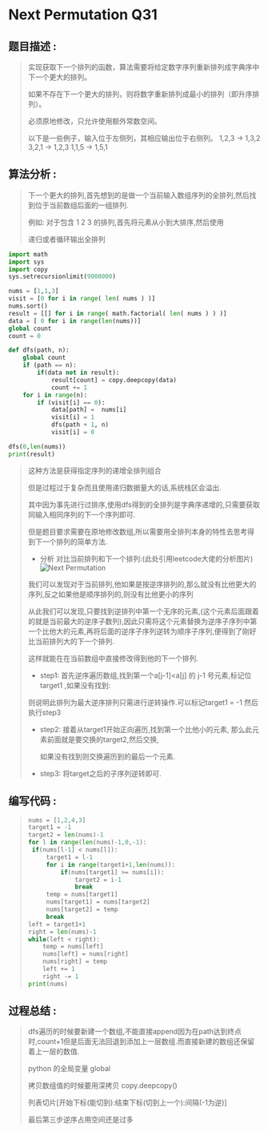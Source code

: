 # Next Permutation Q31

##  题目描述 :

> 实现获取下一个排列的函数，算法需要将给定数字序列重新排列成字典序中下一个更大的排列。
>
> 如果不存在下一个更大的排列，则将数字重新排列成最小的排列（即升序排列）。
>
> 必须原地修改，只允许使用额外常数空间。
>
> 以下是一些例子，输入位于左侧列，其相应输出位于右侧列。
> 1,2,3 → 1,3,2
> 3,2,1 → 1,2,3
> 1,1,5 → 1,5,1

## 算法分析 :

> 下一个更大的排列,首先想到的是做一个当前输入数组序列的全排列,然后找到位于当前数组后面的一组排列.
>
> 例如: 对于包含 1 2 3 的排列,首先将元素从小到大排序,然后使用
>
> 递归或者循环输出全排列 

```python
import math
import sys
import copy
sys.setrecursionlimit(9000000)

nums = [1,1,3]
visit = [0 for i in range( len( nums ) )]
nums.sort()
result = [[] for i in range( math.factorial( len( nums ) ) )]
data = [ 0 for i in range(len(nums))]
global count
count = 0

def dfs(path, n):
    global count
    if (path == n):
        if(data not in result):
            result[count] = copy.deepcopy(data)
            count += 1
    for i in range(n):
        if (visit[i] == 0):
            data[path] =  nums[i]
            visit[i] = 1
            dfs(path + 1, n)
            visit[i] = 0

dfs(0,len(nums))
print(result)
```

> 这种方法是获得指定序列的递增全排列组合
>
> 但是过程过于复杂而且使用递归数据量大的话,系统栈区会溢出.
>
> 其中因为事先进行过排序,使用dfs得到的全排列是字典序递增的,只需要获取同输入相同序列的下一个序列即可.
>
> 但是题目要求需要在原地修改数组,所以需要用全排列本身的特性去思考得到下一个排列的简单方法.
>
> * 分析 对比当前排列和下一个排列:(此处引用leetcode大佬的分析图片)![Next Permutation](https://pic.leetcode-cn.com/1df4ae7eb275ba4ab944521f99c84d782d17df804d5c15e249881bafcf106173-file_1555696082944)
>
> 我们可以发现对于当前排列,他如果是按逆序排列的,那么就没有比他更大的序列,反之如果他是顺序排列的,则没有比他更小的序列
>
> 从此我们可以发现,只要找到逆排列中第一个无序的元素,(这个元素后面跟着的就是当前最大的逆序子数列),因此只需将这个元素替换为逆序子序列中第一个比他大的元素,再将后面的逆序子序列逆转为顺序子序列,便得到了刚好比当前排列大的下一个排列.
>
> 这样就能在在当前数组中直接修改得到他的下一个排列.
>
> *  step1: 首先逆序遍历数组,找到第一个a[j-1]<a[j] 的 j-1 号元素,标记位 target1 ,如果没有找到:
>
>   则说明此排列为最大逆序排列只需进行逆转操作.可以标记target1 = -1 然后执行step3
>
> * step2: 接着从target1开始正向遍历,找到第一个比他小的元素, 那么此元素前面就是要交换的target2,然后交换,
>
>   如果没有找到则交换遍历到的最后一个元素.
>
> * step3: 将target之后的子序列逆转即可.
>
> 

## 编写代码 :

> ```python
> nums = [1,2,4,3]
> target1 = -1
> target2 = len(nums)-1
> for l in range(len(nums)-1,0,-1):
>  if(nums[l-1] < nums[l]):
>      target1 = l-1
>      for i in range(target1+1,len(nums)):
>          if(nums[target1] >= nums[i]):
>              target2 = i-1
>              break
>      temp = nums[target1]
>      nums[target1] = nums[target2]
>      nums[target2] = temp
>      break
> left = target1+1
> right = len(nums)-1
> while(left < right):
>     temp = nums[left]
>     nums[left] = nums[right]
>     nums[right] = temp
>     left += 1
>     right -= 1
> print(nums)
> ```
>
> 

## 过程总结 :

> dfs遍历的时候要新建一个数组,不能直接append因为在path达到终点时,count+1但是后面无法回退到添加上一层数组.而直接新建的数组还保留着上一层的数值.
>
> python 的全局变量 global 
>
> 拷贝数组值的时候要用深拷贝 copy.deepcopy()
>
> 列表切片[开始下标(能切到):结束下标(切到上一个):间隔(-1为逆)]
>
> 最后第三步逆序占用空间还是过多